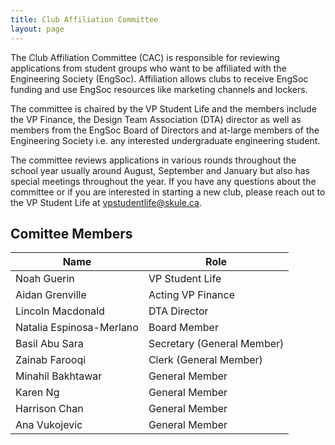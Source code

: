 ```yaml
---
title: Club Affiliation Committee
layout: page
---
```


The Club Affiliation Committee (CAC) is responsible for reviewing applications from student groups who want to be affiliated with the Engineering Society (EngSoc). Affiliation allows clubs to receive EngSoc funding and use EngSoc resources like marketing channels and lockers.

The committee is chaired by the VP Student Life and the members include the VP Finance, the Design Team Association (DTA) director as well as members from the EngSoc Board of Directors and at-large members of the Engineering Society i.e. any interested undergraduate engineering student.

The committee reviews applications in various rounds throughout the school year usually around August, September and January but also has special meetings throughout the year. If you have any questions about the committee or if you are interested in starting a new club, please reach out to the VP Student Life at [vpstudentlife@skule.ca](mailto:vpstudentlife@skule.ca).

## Comittee Members

| Name                     | Role                       |
| ------------------------ | -------------------------- |
| Noah Guerin              | VP Student Life            |
| Aidan Grenville          | Acting VP Finance          |
| Lincoln Macdonald        | DTA Director               |
| Natalia Espinosa-Merlano | Board Member               |
| Basil Abu Sara           | Secretary (General Member) |
| Zainab Farooqi           | Clerk (General Member)     |
| Minahil Bakhtawar        | General Member             |
| Karen Ng                 | General Member             |
| Harrison Chan            | General Member             |
| Ana Vukojevic            | General Member             |
